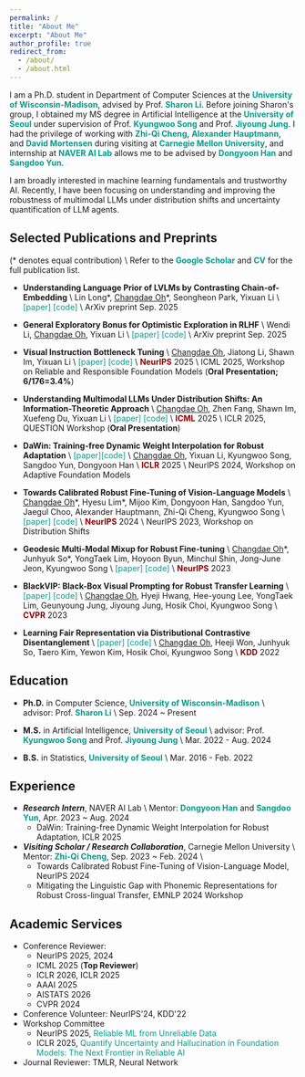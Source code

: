 ```yaml
---
permalink: /
title: "About Me"
excerpt: "About Me"
author_profile: true
redirect_from:
  - /about/
  - /about.html
---
```


I am a Ph.D. student in Department of Computer Sciences at the <a href="https://www.cs.wisc.edu/" style="color: #009B8B; text-decoration:none">**University of Wisconsin-Madison**</a>, advised by Prof. <a href="https://pages.cs.wisc.edu/~sharonli/" style="color: #009B8B; text-decoration:none">**Sharon Li**</a>. Before joining Sharon's group, I obtained my MS degree in Artificial Intelligence at the <a href="https://english.uos.ac.kr/" style="color: #009B8B; text-decoration: none;">**University of Seoul**</a> under supervision of Prof. <a href="https://scholar.google.com/citations?user=HWxRii4AAAAJ&hl=ko&oi=ao" style="color: #009B8B; text-decoration:none">**Kyungwoo Song**</a> and Prof. <a href="https://scholar.google.com/citations?user=wc_MQkoAAAAJ&hl=ko&oi=ao" style="color: #009B8B; text-decoration:none">**Jiyoung Jung**</a>. I had the privilege of working with <a href="https://zhiqic.github.io/homepage/index.html" style="color: #009B8B; text-decoration:none">**Zhi-Qi Cheng**</a>, <a href="https://scholar.google.co.uk/citations?user=Py54GcEAAAAJ&hl=en" style="color: #009B8B; text-decoration:none">**Alexander Hauptmann**</a>, and <a href="https://www.cs.cmu.edu/~dmortens/" style="color: #009B8B; text-decoration:none">**David Mortensen**</a> during visiting at <a href="https://www.cmu.edu/" style="color: #009B8B; text-decoration:none">**Carnegie Mellon University**</a>, and internship at <a href="https://naver-career.gitbook.io/en/teams/clova-cic/ai-lab" style="color: #009B8B; text-decoration:none">**NAVER AI Lab**</a> allows me to be advised by <a href="https://scholar.google.com/citations?user=jcP7m1QAAAAJ&hl=en" style="color: #009B8B; text-decoration:none">**Dongyoon Han**</a> and <a href="https://scholar.google.com/citations?user=o0qtjzYAAAAJ&hl=en" style="color: #009B8B; text-decoration:none">**Sangdoo Yun**</a>.

I am broadly interested in machine learning fundamentals and trustworthy AI. Recently, I have been focusing on understanding and improving the robustness of multimodal LLMs under distribution shifts and uncertainty quantification of LLM agents.
 

<!-- ## News
Sep 2025, Our <a href="https://arxiv.org/abs/2505.13946" style="color: #009B8B; text-decoration: none;">**Vittle**</a> paper got accepted to <a href="https://neurips.cc/" style="color: #009B8B; text-decoration:none">**NeurIPS 2025**</a> \\
Jun 2025, Our <a href="https://arxiv.org/abs/2505.13946" style="color: #009B8B; text-decoration: none;">**Vittle**</a> paper got accepted to <a href="https://icml.cc/virtual/2025/workshop/39972" style="color: #009B8B; text-decoration:none">**ICML 2025 R2-FM workshop**</a> as an **Oral presentation** (6 out of 176)! \\
May 2025, Selected as a **Top Reviewer** at <a href="https://icml.cc/" style="color: #009B8B; text-decoration:none">**ICML 2025**</a>! \\
May 2025, Our <a href="https://www.sciencedirect.com/science/article/pii/S0031320325005497" style="color: #009B8B; text-decoration: none;">**Graph Perceiver IO**</a> paper got accepted to <a href="https://www.sciencedirect.com/journal/pattern-recognition" style="color: #009B8B; text-decoration:none">**Pattern Recognition**</a>! \\
May 2025, Our <a href="https://arxiv.org/abs/2502.00577" style="color: #009B8B; text-decoration: none;">**UnderstandingMLLM-DistShift**</a> paper got accepted to <a href="https://icml.cc/" style="color: #009B8B; text-decoration:none">**ICML 2025**</a>! \\
Jan 2025, Our <a href="https://arxiv.org/abs/2410.03782" style="color: #009B8B; text-decoration: none;">**DaWin**</a> paper got accepted to <a href="https://iclr.cc/" style="color: #009B8B; text-decoration:none">**ICLR 2025**</a>! \\
Sep 2024, Our <a href="https://arxiv.org/abs/2311.01723" style="color: #009B8B; text-decoration: none;">**CaRot**</a> paper got accepted to <a href="https://neurips/" style="color: #009B8B; text-decoration:none">**NeurIPS 2024**</a>! \\
Aug 2024, Join <a href="https://www.cs.wisc.edu/" style="color: #009B8B; text-decoration:none">**UW-Madison CS**</a> as a PhD student! -->


## Selected Publications and Preprints
(* denotes equal contribution) \\
Refer to the <a href="https://scholar.google.co.kr/citations?user=7oAZaVcAAAAJ" style="color: #009B8B; text-decoration:none">**Google Scholar**</a> and <a href="https://www.overleaf.com/read/vxmyrcmshwqk#2ae4b1" style="color: #009B8B; text-decoration:none">**CV**</a> for the full publication list.
- **Understanding Language Prior of LVLMs by Contrasting Chain-of-Embedding** \\
Lin Long\*, <u>Changdae Oh</u>\*, Seongheon Park, Yixuan Li \\
<a href="https://arxiv.org/abs/2509.23050" style="color: #009B8B; text-decoration: none;">[paper]</a> <a href="https://github.com/deeplearning-wisc/understanding_lp" style="color: #009B8B; text-decoration: none;">[code]</a> \\
ArXiv preprint Sep. 2025 

- **General Exploratory Bonus for Optimistic Exploration in RLHF** \\
Wendi Li, <u>Changdae Oh</u>, Yixuan Li \\
<a href="https://arxiv.org/pdf/2510.03269" style="color: #009B8B; text-decoration: none;">[paper]</a> <a href="https://github.com/WindyLee0822/GEB" style="color: #009B8B; text-decoration: none;">[code]</a> \\
ArXiv preprint Sep. 2025

- **Visual Instruction Bottleneck Tuning** \\
<u>Changdae Oh</u>, Jiatong Li, Shawn Im, Yixuan Li \\
<a href="https://arxiv.org/abs/2505.13946" style="color: #009B8B; text-decoration: none;">[paper]</a> <a href="https://github.com/deeplearning-wisc/vittle" style="color: #009B8B; text-decoration: none;">[code]</a> \\
<span style="color:darkred">**NeurIPS**</span> 2025 \\
ICML 2025, Workshop on Reliable and Responsible Foundation Models (**Oral Presentation; 6/176=3.4%**)

- **Understanding Multimodal LLMs Under Distribution Shifts: An Information-Theoretic Approach** \\
<u>Changdae Oh</u>, Zhen Fang, Shawn Im, Xuefeng Du, Yixuan Li \\
<a href="https://arxiv.org/abs/2502.00577" style="color: #009B8B; text-decoration: none;">[paper]</a> <a href="https://github.com/deeplearning-wisc/mllmshift-emi" style="color: #009B8B; text-decoration: none;">[code]</a> \\
<span style="color:darkred">**ICML**</span> 2025 \\
ICLR 2025, QUESTION Workshop (**Oral Presentation**)

- **DaWin: Training-free Dynamic Weight Interpolation for Robust Adaptation** \\
<a href="https://arxiv.org/abs/2410.03782" style="color: #009B8B; text-decoration: none;">[paper]</a><a href="https://github.com/naver-ai/dawin" style="color: #009B8B; text-decoration: none;">[code]</a> \\
<u>Changdae Oh</u>, Yixuan Li, Kyungwoo Song, Sangdoo Yun, Dongyoon Han \\
<span style="color:darkred">**ICLR**</span> 2025 \\
NeurIPS 2024, Workshop on Adaptive Foundation Models

- **Towards Calibrated Robust Fine-Tuning of Vision-Language Models** \\
<u>Changdae Oh</u>\*, Hyesu Lim\*, Mijoo Kim, Dongyoon Han, Sangdoo Yun, Jaegul Choo, Alexander Hauptmann, Zhi-Qi Cheng, Kyungwoo Song \\
<a href="https://arxiv.org/abs/2311.01723" style="color: #009B8B; text-decoration: none;">[paper]</a> <a href="https://github.com/MLAI-Yonsei/CaRot" style="color: #009B8B; text-decoration: none;">[code]</a> \\
<span style="color:darkred">**NeurIPS**</span> 2024 \\
NeurIPS 2023, Workshop on Distribution Shifts

<!-- - **TC-BERT: Large-scale Language Model for Korean Technology Documents** \\
<a href="https://link.springer.com/article/10.1007/s11227-024-06597-6" style="color: #009B8B; text-decoration: none;">[paper]</a> <a href="https://github.com/MLAI-Yonsei/TC-BERT" style="color: #009B8B; text-decoration: none;">[code]</a> \\
Taero Kim\*, <u>Changdae Oh</u>\*, Hyeji Hwang\*, Eunkyeong Lee, Yewon Kim, Yunjeong Choi, Sungjin Kim, Hosik Choi, Kyungwoo Song \\
<span style="color:#3700FF">**The Journal of Supercomputing**</span> 2024

- **Mitigating the Linguistic Gap with Phonemic Representations for Robust Cross-lingual Transfer** \\
<a href="https://arxiv.org/abs/2402.14279" style="color: #009B8B; text-decoration: none;">[paper]</a> \\
Haeji Jung, <u>Changdae Oh</u>, Jooeon Kang, Jimin Sohn, Kyungwoo Song, Jinkyu Kim, David R. Mortensen \\
EMNLP 2024, Multilingual Representation Learning Workshop

- **Perturb-and-Compare Approach for Detecting Out-of-Distribution Samples in Constrained Access Environments** \\
Hee-young Lee\*, Hoyoon Byun\*, <u>Changdae Oh</u>, JinYeong Bak, Kyungwoo Song \\
<a href="https://arxiv.org/pdf/2408.10107" style="color: #009B8B; text-decoration: none;">[paper]</a> \\
<span style="color:darkred">**ECAI**</span> 2024
<span style="color:red">_Oral presentation_</span>

- **First Step for Theoretical and Practical Foundations of Robust Visual Prompting** \\
Gyeongdeok Seo\*, <u>Changdae Oh</u>\*, Kyungwoo Song \\
IJCAI 2024, The Trustworthy AI Workshop

- **Language Model-guided Student Performance Prediction with Multimodal Auxiliary Information** \\
<u>Changdae Oh</u>, Minhoi Park, Sungjun Lim, Kyungwoo Song \\
<a href="https://www.sciencedirect.com/science/article/abs/pii/S0957417424008261" style="color: #009B8B; text-decoration: none;">[paper]</a> <a href="https://github.com/changdaeoh/LMgMF/tree/main" style="color: #009B8B; text-decoration: none;">[code]</a> \\
<span style="color:#3700FF">**Expert Systems with Applications**</span> 2024

- **Bibimbap: Pre-trained Models Ensemble for Domain Generalization** \\
Jinho Kang, Taero Kim, Yewon Kim, <u>Changdae Oh</u>, Jiyoung Jung, Rakwoo Chang, Kyungwoo Song \\
<a href="https://www.sciencedirect.com/science/article/pii/S0031320324001420" style="color: #009B8B; text-decoration: none;">[paper]</a> <a href="https://github.com/bubble3jh/bibimbap_ensemble/tree/main" style="color: #009B8B; text-decoration: none;">[code]</a> \\
<span style="color:#3700FF">**Pattern Recognition**</span> 2024

- **Towards Calibrated Robust Fine-Tuning of Vision-Language Models** \\
<u>Changdae Oh</u>, Mijoo Kim, Hyesu Lim, Junhyeok Park, Euiseog Jeong, Zhi-Qi Cheng, Kyungwoo Song \\
<a href="https://openreview.net/forum?id=S9h0eLl71q&referrer=%5Bthe%20profile%20of%20Changdae%20Oh%5D(%2Fprofile%3Fid%3D~Changdae_Oh1)" style="color: #009B8B; text-decoration: none;">[paper]</a>  \\
NeurIPS 2023, Workshop on Distribution Shifts -->

- **Geodesic Multi-Modal Mixup for Robust Fine-tuning** \\
<u>Changdae Oh</u>\*, Junhyuk So\*, YongTaek Lim, Hoyoon Byun, Minchul Shin, Jong-June Jeon, Kyungwoo Song \\
<a href="https://arxiv.org/abs/2203.03897" style="color: #009B8B; text-decoration: none;">[paper]</a> <a href="https://github.com/changdaeoh/multimodal-mixup" style="color: #009B8B; text-decoration: none;">[code]</a> \\
<span style="color:darkred">**NeurIPS**</span> 2023

<!-- - **Robust Contrastive Learning with Dynamic Mixed Margin** \\
<a href="https://ieeexplore.ieee.org/abstract/document/10154052" style="color: #009B8B; text-decoration: none;">[paper]</a> <a href="https://github.com/teang1995/DMM" style="color: #009B8B; text-decoration: none;">[code]</a> \\
Junhyuk So\*, YongTaek Lim\*, Yewon Kim\*, <u>Changdae Oh</u>, Kyungwoo Song \\
<span style="color: #3700FF">**IEEE Access**</span> 2023 -->

- **BlackVIP: Black-Box Visual Prompting for Robust Transfer Learning** \\
<a href="https://arxiv.org/abs/2303.14773" style="color: #009B8B; text-decoration: none;">[paper]</a> <a href="https://github.com/changdaeoh/BlackVIP" style="color: #009B8B; text-decoration: none;">[code]</a> \\
<u>Changdae Oh</u>, Hyeji Hwang, Hee-young Lee, YongTaek Lim, Geunyoung Jung, Jiyoung Jung, Hosik Choi, Kyungwoo Song \\
<span style="color:darkred">**CVPR**</span> 2023

- **Learning Fair Representation via Distributional Contrastive Disentanglement** \\
<a href="https://dl.acm.org/doi/abs/10.1145/3534678.3539232" style="color: #009B8B; text-decoration: none;">[paper]</a> 
<a href="https://github.com/changdaeoh/FarconVAE" style="color: #009B8B; text-decoration: none;">[code]</a> \\
<u>Changdae Oh</u>, Heeji Won, Junhyuk So, Taero Kim, Yewon Kim, Hosik Choi, Kyungwoo Song \\
<span style="color:darkred">**KDD**</span> 2022

<!-- ## Publication (Domestic)
- **Pre-trained Models Ensembling for Domain Generalization in Chemistry Classification** \\
Jinho Kang, Taero Kim, Yewon Kim, <u>Changdae Oh</u>, Jiyoung Jung, Rakwoo Chang, Kyungwoo Song \\
CKAIA 2023 -->

<!--   , <span style="color:red">_Spotlight Presentation_</span> (acceptance = 176 / 3391 = 5.1%)  -->

<!-- ## Domestic Conference Publication

## Workshop Publication
 -->

<!-- ## Preprints

- **Robust Adaptation of Foundation Models with Black-Box Visual Prompting** \\
<u>Changdae Oh</u>, Gyeongdeok Seo, Geunyoung Jung, Zhi-Qi Cheng, Hosik Choi, Jiyoung Jung, Kyungwoo Song \\
<a href="https://arxiv.org/pdf/2407.17491" style="color: #009B8B; text-decoration: none;">[paper]</a> \\
2024

- **Enhancing Temporal Action Localization: Advanced S6 Modeling with Recurrent Mechanism** \\
Sangyoun Lee, Juho Jung, <u>Changdae Oh</u>, Sunghee Yun \\
<a href="https://arxiv.org/abs/2407.13078" style="color: #009B8B; text-decoration: none;">[paper]</a> \\
2024

<!-- - **Multimodal Learning for Social Event Analysis** \\
<u>Changdae Oh</u>, Hoyoon Byun, Minhoi Park, YongTaek Lim, Neil Kim, Kyungwoo Song -->

<!-- - **Multi-purpose Technology Commercialization Recommender System with Large-scale Korean Language Model** \\
Hyeji Hwang\*, YongTaek Lim\*, <u>Changdae Oh</u>\*, Seungyeon Kim, Eunkyeong Lee, Yunjeong Choi, Sungjin Kim, Hosik Choi, Kyungwoo Song -->

<!-- - **Graph Perceiver IO: A General Architecture for Graph Structured Data** \\
Seyun Bae, Hoyoon Byun, <u>Changdae Oh</u>, Yoon-Sik Cho, Kyungwoo Song \\
<a href="https://arxiv.org/abs/2209.06418" style="color: #009B8B; text-decoration: none;">[paper]</a> \\
2022 -->

## Education
- **Ph.D.** in Computer Science, <a href="https://www.cs.wisc.edu/" style="color: #009B8B; text-decoration: none;">**University of Wisconsin-Madison**</a> \\
advisor: Prof. <a href="https://pages.cs.wisc.edu/~sharonli/" style="color: #009B8B; text-decoration:none">**Sharon Li**</a> \\
Sep. 2024 ~ Present

- **M.S.** in Artificial Intelligence, <a href="https://english.uos.ac.kr/" style="color: #009B8B; text-decoration: none;">**University of Seoul**</a> \\
advisor: Prof. <a href="https://scholar.google.com/citations?user=HWxRii4AAAAJ&hl=ko&oi=ao" style="color: #009B8B; text-decoration:none">**Kyungwoo Song**</a> and Prof. <a href="https://scholar.google.com/citations?user=wc_MQkoAAAAJ&hl=ko&oi=ao" style="color: #009B8B; text-decoration:none">**Jiyoung Jung**</a> \\
Mar. 2022 - Aug. 2024

- **B.S.** in Statistics, <a href="https://english.uos.ac.kr/" style="color: #009B8B; text-decoration: none;">**University of Seoul**</a> \\
Mar. 2016 - Feb. 2022

## Experience
* ***Research Intern***, NAVER AI Lab \\
Mentor: <a href="https://scholar.google.com/citations?user=jcP7m1QAAAAJ&hl=en" style="color: #009B8B; text-decoration:none">**Dongyoon Han**</a> and <a href="https://scholar.google.com/citations?user=o0qtjzYAAAAJ&hl=en" style="color: #009B8B; text-decoration:none">**Sangdoo Yun**</a>, Apr. 2023 ~ Aug. 2024
  * DaWin: Training-free Dynamic Weight Interpolation for Robust Adaptation, ICLR 2025
* ***Visiting Scholar / Research Collaboration***, Carnegie Mellon University \\
Mentor:  <a href="https://zhiqic.github.io/homepage/index.html" style="color: #009B8B; text-decoration:none">**Zhi-Qi Cheng**</a>, Sep. 2023 ~ Feb. 2024 \\
  * Towards Calibrated Robust Fine-Tuning of Vision-Language Model, NeurIPS 2024
  * Mitigating the Linguistic Gap with Phonemic Representations for Robust Cross-lingual Transfer, EMNLP 2024 Workshop

<!-- ## Invited Talks -->
<!-- ## Projects
### Carnegie Mellon University
- Robust Fine-Tuning of Visual Foundation Models
  - <a href="https://zhiqic.github.io/CMU-2023-Fall-11-775-MultimediaAnalysis/index.html" style="color: #009B8B; text-decoration: none;">Large-Scale Multimedia Analysis 11-775 2023f</a> Course Project, Sep. 2023 - Dec. 2023
  - *related papers: <a href="https://arxiv.org/abs/2311.01723" style="color: #009B8B; text-decoration: none;">Towards Calibrated Robust Fine-Tuning of Vision-Language Models</a> (NeurIPS 2023 Workshop DistShift)*
- Delving into the Feature Distortion Effect of Fine-Tuned Visual Foundation Models
  - <a href="https://deeplearning.cs.cmu.edu/F23/index.html" style="color: #009B8B; text-decoration: none;">Introduction to Deep Learning 11-785 2023f</a> Course Project, Sep. 2023 - Dec. 2023
- Exploring Prompt Engineering for RNN-based Language Models
  - <a href="" style="color: #009B8B; text-decoration: none;">Natural Language Processing 11-411/611 2023f</a> Course Project, Sep. 2023 - Dec. 2023
- AI on the Edge with Robotics (AIER)
  - <a href="https://execed.isri.cmu.edu/" style="color: #009B8B; text-decoration: none;">Executive & Professional Education Program at S3D</a>, Oct. 2023 - present
  - *repository: <a href="https://github.com/IITP-CMU23-aespa/Photograbot" style="color: #009B8B; text-decoration: none;">Photograbot</a>*
   
### University of Seoul
- Education Contents Relationship Analysis with Multimodal Learning
  - <a href="http://www.jointips.or.kr/about_en.php" style="color: #009B8B; text-decoration: none;">TIPS</a>, Dec. 2022 - Aug. 2023
  - *related papers: <a href="https://www.sciencedirect.com/science/article/abs/pii/S0957417424008261" style="color: #009B8B; text-decoration: none;">Language Model-guided Student Performance Prediction with Multimodal Auxiliary Information</a>*
- Multimodal Learning for Social Event Analysis
  - <a href="https://hustlers.oopy.io/" style="color: #009B8B; text-decoration: none;">HUSTLERS Corp.</a>, Oct. 2022 - Dec. 2022
  - *related papers: Multimodal Learning for Social Event Analysis (preprint)*
- Multi-purpose Technology Commercialization Documents Recommendation
  - <a href="https://www.kisti.re.kr/eng/" style="color: #009B8B; text-decoration: none;">KISTI</a>, Mar. 2022 - Nov. 2022
  - *related papers: Multi-purpose Technology Commercialization Recommender System with Large-scale Korean Language Model (preprint)*
- Epidemiological Relevance Evaluation Technology for Vaccination Reactions
  - <a href="https://www.mfds.go.kr/eng/index.do" style="color: #009B8B; text-decoration: none;">Ministry of Food and Drug Safety</a>, Mar. 2022 - Aug. 2023
- Keyword Extraction for Technology Commercialization Documents
  - <a href="https://www.kisti.re.kr/eng/" style="color: #009B8B; text-decoration: none;">KISTI</a>, June. 2021 - Oct. 2021
  - *related papers: TC-BERT: Large-scale Language Model for Korean Technology Documents (preprint)* -->

<!-- ## Awards & Scholarships
- **DEI Scholarship Travel Awards**, CVPR, Apr. 2023
- (Scholarship; USD 41K) **AI Intensive Program at Carnegie Mellon University**, IITP and Sogang University, Mar. 2023 
- (1st place) **Outstanding Paper Award, President's prize**, University of Seoul, Feb. 2023
- (2nd place) **Presentation Award, Workshop on Data-Driven Chemicals Management**, University of Seoul, Feb. 2023
- **Student Travel Awards**, KDD, Jul. 2022 
- **Academic Excellence Scholarship (half-tuition)**, University of Seoul, Feb. 2021
- **Academic Excellence Scholarship (half-tuition)**, University of Seoul, Aug. 2020 -->

## Academic Services 
- Conference Reviewer:
  - NeurIPS 2025, 2024
  - ICML 2025 (**Top Reviewer**)
  - ICLR 2026, ICLR 2025
  - AAAI 2025
  - AISTATS 2026
  - CVPR 2024
- Conference Volunteer: NeurIPS'24, KDD'22
- Workshop Committee
  - NeurIPS 2025,  <a href="https://reliablemlworkshop.github.io/" style="color: #009B8B; text-decoration:none">Reliable ML from Unreliable Data</a>
  - ICLR 2025,  <a href="https://uncertainty-foundation-models.github.io/" style="color: #009B8B; text-decoration:none">Quantify Uncertainty and Hallucination in Foundation Models: The Next Frontier in Reliable AI</a>
- Journal Reviewer: TMLR, Neural Network
